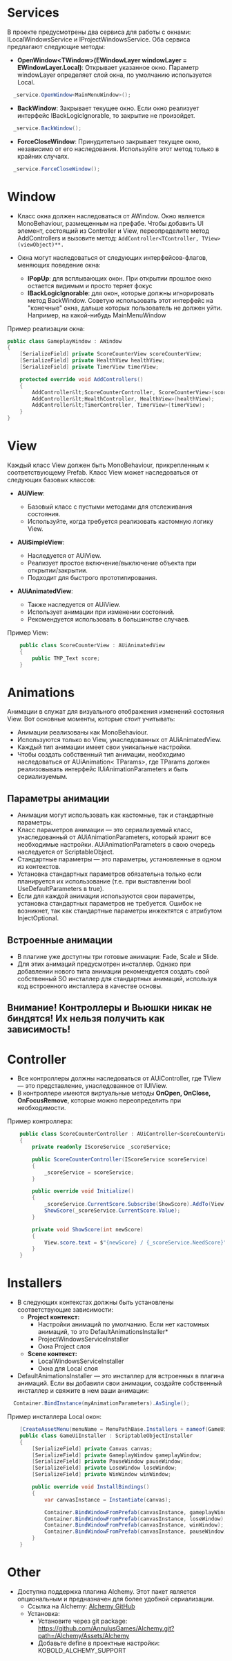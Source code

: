 # Services

В проекте предусмотрены два сервиса для работы с окнами: ILocalWindowsService и IProjectWindowsService. Оба сервиса предлагают следующие методы:

- **OpenWindow&lt;TWindow>(EWindowLayer windowLayer = EWindowLayer.Local)**: Открывает указанное окно. Параметр windowLayer определяет слой окна, по умолчанию используется Local.
```c#
  _service.OpenWindow<MainMenuWindow>();
```

- **BackWindow**: Закрывает текущее окно. Если окно реализует интерфейс IBackLogicIgnorable, то закрытие не произойдет.
```c#
  _service.BackWindow();
```

- **ForceCloseWindow**: Принудительно закрывает текущее окно, независимо от его наследования. Используйте этот метод только в крайних случаях.
```c#
  _service.ForceCloseWindow();
```

# Window

- Класс окна должен наследоваться от AWindow. Окно является MonoBehaviour, размещенным на префабе. Чтобы добавить UI элемент, состоящий из Controller и View, переопределите метод AddControllers и вызовите метод:
```AddController<TController, TView>(viewObject)**.```

- Окна могут наследоваться от следующих интерфейсов-флагов, меняющих поведение окна:
  - **IPopUp**: для всплывающих окон. При открытии прошлое окно остается видимым и просто теряет фокус
  - **IBackLogicIgnorable**: для окон, которые должны игнорировать метод BackWindow. Советую использовать этот интерфейс на "конечные" окна, дальше которых пользователь не должен уйти. Например, на какой-нибудь MainMenuWindow


Пример реализации окна:

```c#
public class GameplayWindow : AWindow
{
    [SerializeField] private ScoreCounterView scoreCounterView;
    [SerializeField] private HealthView healthView;
    [SerializeField] private TimerView timerView;

    protected override void AddControllers()
    {
        AddController&lt;ScoreCounterController, ScoreCounterView>(scoreCounterView);
        AddController&lt;HealthController, HealthView>(healthView);
        AddController&lt;TimerController, TimerView>(timerView);
    }
}
```
# View

Каждый класс View должен быть MonoBehaviour, прикрепленным к соответствующему Prefab. Класс View может наследоваться от следующих базовых классов:

- **AUiView**:
    - Базовый класс с пустыми методами для отслеживания состояния.
    - Используйте, когда требуется реализовать кастомную логику View.

- **AUiSimpleView**:
    - Наследуется от AUiView.
    - Реализует простое включение/выключение объекта при открытии/закрытии.
    - Подходит для быстрого прототипирования.

- **AUiAnimatedView**:
    - Также наследуется от AUiView.
    - Использует анимации при изменении состояний.
    - Рекомендуется использовать в большинстве случаев.

Пример View:
```c#
    public class ScoreCounterView : AUiAnimatedView
    {
        public TMP_Text score;
    }
```

# Animations

Анимации в служат для визуального отображения изменений состояния View. Вот основные моменты, которые стоит учитывать:

- Анимации реализованы как MonoBehaviour.
- Используются только во View, унаследованных от AUiAnimatedView.
- Каждый тип анимации имеет свои уникальные настройки.
- Чтобы создать собственный тип анимации, необходимо наследоваться от AUiAnimation< TParams>, где TParams должен реализовывать интерфейс IUiAnimationParameters и быть сериализуемым.

## Параметры анимации

- Анимации могут использовать как кастомные, так и стандартные параметры.
- Класс параметров анимации — это сериализуемый класс, унаследованный от AUiAnimationParameters, который хранит все необходимые настройки. AUiAnimationParameters в свою очередь наследуется от ScriptableObject.
- Стандартные параметры — это параметры, установленные в одном из контекстов.
- Установка стандартных параметров обязательна только если планируется их использование (т.е. при выставлении bool UseDefaultParameters в true).
- Если для каждой анимации используются свои параметры, установка стандартных параметров не требуется. Ошибок не возникнет, так как стандартные параметры инжектятся с атрибутом InjectOptional.

## Встроенные анимации

- В плагине уже доступны три готовые анимации: Fade, Scale и Slide.
- Для этих анимаций предусмотрен инсталлер. Однако при добавлении нового типа анимации рекомендуется создать свой собственный SO инсталлер для стандартных анимаций, используя код встроенного инсталлера в качестве основы.


## Внимание! Контроллеры и Вьюшки никак не биндятся! Их нельзя получить как зависимость!

# Controller

* Все контроллеры должны наследоваться от AUiController<TView>, где TView — это представление, унаследованное от IUIView.
* В контроллере имеются виртуальные методы **OnOpen, OnClose, OnFocusRemove**, которые можно переопределить при необходимости.

Пример контроллера:
```c#
    public class ScoreCounterController : AUiController<ScoreCounterView>
    {
        private readonly IScoreService _scoreService;

        public ScoreCounterController(IScoreService scoreService)
        {
            _scoreService = scoreService;
        }

        public override void Initialize()
        {
            _scoreService.CurrentScore.Subscribe(ShowScore).AddTo(View);
            ShowScore(_scoreService.CurrentScore.Value);
        }

        private void ShowScore(int newScore)
        {
            View.score.text = $"{newScore} / {_scoreService.NeedScore}";
        }
    }
```

# Installers

* В следующих контекстах должны быть установлены соответствующие зависимости:
  * **Project контекст:**
    * Настройки анимаций по умолчанию. Если нет кастомных анимаций, то это DefaultAnimationsInstaller*
    * ProjectWindowsServiceInstaller
    * Окна Project слоя
  * **Scene контекст:**
    * LocalWindowsServiceInstaller
    * Окна для Local слоя
* DefaultAnimationsInstaller — это инсталлер для встроенных в плагина анимаций. Если вы добавили свои анимации, создайте собственный инсталлер и свяжите в нем ваши анимации:
```c#
  Container.BindInstance(myAnimationParameters).AsSingle();
 ```

Пример инсталлера Local окон:
```c#
    [CreateAssetMenu(menuName = MenuPathBase.Installers + nameof(GameUiInstaller), fileName = nameof(GameUiInstaller))]
    public class GameUiInstaller : ScriptableObjectInstaller
    {
        [SerializeField] private Canvas canvas;
        [SerializeField] private GameplayWindow gameplayWindow;
        [SerializeField] private PauseWindow pauseWindow;
        [SerializeField] private LoseWindow loseWindow;
        [SerializeField] private WinWindow winWindow;

        public override void InstallBindings()
        {
            var canvasInstance = Instantiate(canvas);

            Container.BindWindowFromPrefab(canvasInstance, gameplayWindow);
            Container.BindWindowFromPrefab(canvasInstance, loseWindow);
            Container.BindWindowFromPrefab(canvasInstance, winWindow);
            Container.BindWindowFromPrefab(canvasInstance, pauseWindow);
        }
    }
```

# Other

* Доступна поддержка плагина Alchemy. Этот пакет является опциональным и предназначен для более удобной сериализации.
  * Ссылка на Alchemy: [Alchemy GitHub](https://github.com/AnnulusGames/Alchemy)
  * Установка:
    * Установите через git package: https://github.com/AnnulusGames/Alchemy.git?path=/Alchemy/Assets/Alchemy
    * Добавьте define в проектные настройки: KOBOLD_ALCHEMY_SUPPORT